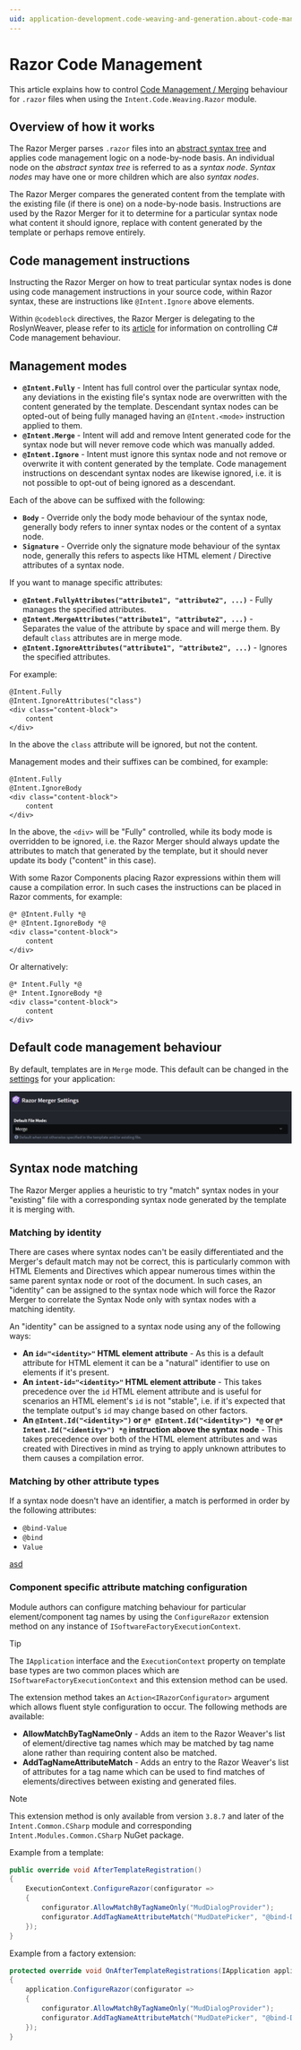 ```yaml
---
uid: application-development.code-weaving-and-generation.about-code-management-razor
---
```

# Razor Code Management

This article explains how to control [Code Management / Merging](xref:application-development.code-management.about-code-management) behaviour for `.razor` files when using the `Intent.Code.Weaving.Razor` module.

## Overview of how it works

The Razor Merger parses `.razor` files into an [abstract syntax tree](https://en.wikipedia.org/wiki/Abstract_syntax_tree) and applies code management logic on a node-by-node basis. An individual node on the _abstract syntax tree_ is referred to as a _syntax node_. _Syntax nodes_ may have one or more children which are also _syntax nodes_.

The Razor Merger compares the generated content from the template with the existing file (if there is one) on a node-by-node basis. Instructions are used by the Razor Merger for it to determine for a particular syntax node what content it should ignore, replace with content generated by the template or perhaps remove entirely.

## Code management instructions

Instructing the Razor Merger on how to treat particular syntax nodes is done using code management instructions in your source code, within Razor syntax, these are instructions like `@Intent.Ignore` above elements.

Within `@codeblock` directives, the Razor Merger is delegating to the RoslynWeaver, please refer to its [article](xref:application-development.code-weaving-and-generation.about-code-management-csharp) for information on controlling C# Code management behaviour.

## Management modes

- **`@Intent.Fully`** - Intent has full control over the particular syntax node, any deviations in the existing file's syntax node are overwritten with the content generated by the template. Descendant syntax nodes can be opted-out of being fully managed having an `@Intent.<mode>` instruction applied to them.
- **`@Intent.Merge`** - Intent will add and remove Intent generated code for the syntax node but will never remove code which was manually added.
- **`@Intent.Ignore`** - Intent must ignore this syntax node and not remove or overwrite it with content generated by the template. Code management instructions on descendant syntax nodes are likewise ignored, i.e. it is not possible to opt-out of being ignored as a descendant.

Each of the above can be suffixed with the following:

- **`Body`** - Override only the body mode behaviour of the syntax node, generally body refers to inner syntax nodes or the content of a syntax node.
- **`Signature`** - Override only the signature mode behaviour of the syntax node, generally this refers to aspects like HTML element / Directive attributes of a syntax node.

If you want to manage specific attributes:

- **`@Intent.FullyAttributes("attribute1", "attribute2", ...)`** - Fully manages the specified attributes.
- **`@Intent.MergeAttributes("attribute1", "attribute2", ...)`** - Separates the value of the attribute by space and will merge them. By default `class` attributes are in merge mode.
- **`@Intent.IgnoreAttributes("attribute1", "attribute2", ...)`** - Ignores the specified attributes.

For example:

```razor
@Intent.Fully
@Intent.IgnoreAttributes("class")
<div class="content-block">
    content
</div>
```

In the above the `class` attribute will be ignored, but not the content.

Management modes and their suffixes can be combined, for example:

```razor
@Intent.Fully
@Intent.IgnoreBody
<div class="content-block">
    content
</div>
```

In the above, the `<div>` will be "Fully" controlled, while its body mode is overridden to be ignored, i.e. the Razor Merger should always update the attributes to match that generated by the template, but it should never update its body ("content" in this case).

With some Razor Components placing Razor expressions within them will cause a compilation error. In such cases the instructions can be placed in Razor comments, for example:

```razor
@* @Intent.Fully *@
@* @Intent.IgnoreBody *@
<div class="content-block">
    content
</div>
```

Or alternatively:

```razor
@* Intent.Fully *@
@* Intent.IgnoreBody *@
<div class="content-block">
    content
</div>
```

## Default code management behaviour

By default, templates are in `Merge` mode. This default can be changed in the [settings](xref:module-building.application-settings) for your application:

![Razor Merger Settings](images/razor-merger-settings.png)

## Syntax node matching

The Razor Merger applies a heuristic to try "match" syntax nodes in your "existing" file with a corresponding syntax node generated by the template it is merging with.

### Matching by identity

There are cases where syntax nodes can't be easily differentiated and the Merger's default match may not be correct, this is particularly common with HTML Elements and Directives which appear numerous times within the same parent syntax node or root of the document. In such cases, an "identity" can be assigned to the syntax node which will force the Razor Merger to correlate the Syntax Node only with syntax nodes with a matching identity.

An "identity" can be assigned to a syntax node using any of the following ways:

- **An `id="<identity>"` HTML element attribute** - As this is a default attribute for HTML element it can be a "natural" identifier to use on elements if it's present.
- **An `intent-id="<identity>"` HTML element attribute** - This takes precedence over the `id` HTML element attribute and is useful for scenarios an HTML element's `id` is not "stable", i.e. if it's expected that the template output's `id` may change based on other factors.
- **An `@Intent.Id("<identity>")` or `@* @Intent.Id("<identity>") *@` or `@* Intent.Id("<identity>") *@` instruction above the syntax node** - This takes precedence over both of the HTML element attributes and was created with Directives in mind as trying to apply unknown attributes to them causes a compilation error.

### Matching by other attribute types

If a syntax node doesn't have an identifier, a match is performed in order by the following attributes:

- `@bind-Value`
- `@bind`
- `Value`

[asd](#component-specific-attribute-matching-configuration)

### Component specific attribute matching configuration

Module authors can configure matching behaviour for particular element/component tag names by using the `ConfigureRazor` extension method on any instance of `ISoftwareFactoryExecutionContext`.

> [!TIP]
>
> The `IApplication` interface and the `ExecutionContext` property on template base types are two common places which are `ISoftwareFactoryExecutionContext` and this extension method can be used.

The extension method takes an `Action<IRazorConfigurator>` argument which allows fluent style configuration to occur. The following methods are available:

- **AllowMatchByTagNameOnly** - Adds an item to the Razor Weaver's list of element/directive tag names which may be matched by tag name alone rather than requiring content also be matched.
- **AddTagNameAttributeMatch** - Adds an entry to the Razor Weaver's list of attributes for a tag name which can be used to find matches of elements/directives between existing and generated files.

> [!NOTE]
>
> This extension method is only available from version `3.8.7` and later of the `Intent.Common.CSharp` module and corresponding `Intent.Modules.Common.CSharp` NuGet package.

Example from a template:

```csharp
public override void AfterTemplateRegistration()
{
    ExecutionContext.ConfigureRazor(configurator =>
    {
        configurator.AllowMatchByTagNameOnly("MudDialogProvider");
        configurator.AddTagNameAttributeMatch("MudDatePicker", "@bind-Date");
    });
}
```

Example from a factory extension:

```csharp
protected override void OnAfterTemplateRegistrations(IApplication application)
{
    application.ConfigureRazor(configurator =>
    {
        configurator.AllowMatchByTagNameOnly("MudDialogProvider");
        configurator.AddTagNameAttributeMatch("MudDatePicker", "@bind-Date");
    });
}
```
